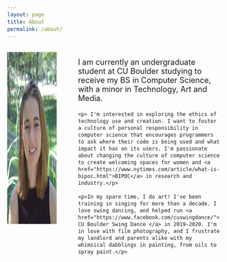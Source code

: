 ```yaml
---
layout: page
title: About
permalink: /about/
---
```


<div class="row">
  <div class="left col">
    <img class="headshot_img" src="/photos/Headshot.png" alt="Headshot" />

  </div>
    <div class="right col">
    <p>I am currently an undergraduate student at CU Boulder studying to receive my BS in Computer Science, with a minor in Technology, Art and Media.</p>

    <p> I'm interested in exploring the ethics of technology use and creation. I want to foster a culture of personal responsibility in computer science that encourages programmers to ask where their code is being used and what impact it has on its users. I'm passionate about changing the culture of computer science to create welcoming spaces for women and <a href="https://www.nytimes.com/article/what-is-bipoc.html">BIPOC</a> in research and industry.</p>

    <p>In my spare time, I do art! I've been training in singing for more than a decade. I love swing dancing, and helped run <a href="https://www.facebook.com/cuswingdance/"> CU Boulder Swing Dance </a> in 2019-2020. I'm in love with film photography, and I frustrate my landlord and parents alike with my whimsical dabblings in painting, from oils to spray paint.</p>
  </div>
</div>

<style>
  .headshot_img{
    height: 400px;
    padding:5px 5px 5px 0px;
  }

  .col {
    float: left;
    padding: 10px;
  }

  .left {
    width: 40%;
    padding-right: 40px;
    padding-left:0px;
  }

  .right {
    width: 80%;
  }

  .row {
    display: flex;
  }

  p {
    font-size: 18px;
  }

  @media only screen and (max-width: 600px) {
    .row {
      display: block;
    }

    .headshot_img {
      height: 250px;
      padding-left: 10px;
    }

    .left{
      width:100%
    }

    .right{
      width:100%
    }



</style>
